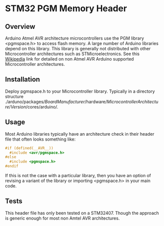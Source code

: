 # STM32 PGM Memory Header
## Overview
Arduino Atmel AVR architecture microcontrollers use the PGM library <pgmspace.h> to access flash memory. A large number of Arduino libraries depend on this library. This library is generally not distributed with other Microcontroller architectures such as STMicroelectronics. See this [Wikipedia](https://en.wikipedia.org/wiki/List_of_Arduino_boards_and_compatible_systems) link for detailed on non Atmel AVR Arduino supported Microcontroller architectures.
## Installation
Deploy pgmspace.h to your Microcontroller library. Typically in a directory structure ./arduno/packages/$Board Manufacturer$/hardware/$Microcontroller Architecture$/$Version$/cores/arduino/.
## Usage
Most Arduino libraries typically have an architecture check in their header file that often looks something like:
```c
#if (defined(__AVR__))
  #include <avr/pgmspace.h>
#else
  #include <pgmspace.h>
#endif
```
If this is not the case with a particular library, then you have an option of revising a variant of the library or importing <pgmspace.h> in your main code.
## Tests
This header file has only been tested on a STM32407. Though the approach is generic enough for most non Amtel AVR architectures.
